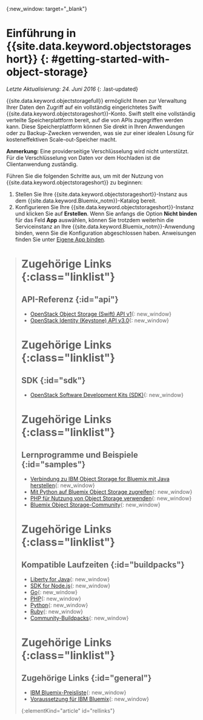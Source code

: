 {:new_window: target="_blank"}

# Einführung in {{site.data.keyword.objectstorageshort}}  {: #getting-started-with-object-storage} 

*Letzte Aktualisierung: 24. Juni 2016*
{: .last-updated}

{{site.data.keyword.objectstoragefull}} ermöglicht Ihnen zur Verwaltung Ihrer Daten den Zugriff auf ein vollständig eingerichtetes Swift {{site.data.keyword.objectstorageshort}}-Konto. Swift stellt eine vollständig verteilte Speicherplattform bereit, auf die von APIs zugegriffen werden kann. Diese Speicherplattform können Sie direkt in Ihren Anwendungen oder zu Backup-Zwecken verwenden, was sie zur einer idealen Lösung für kosteneffektiven Scale-out-Speicher macht.

**Anmerkung:** Eine providerseitige Verschlüsselung wird nicht unterstützt. Für die Verschlüsselung von Daten vor dem Hochladen ist die Clientanwendung zuständig.


Führen Sie die folgenden Schritte aus, um mit der Nutzung von {{site.data.keyword.objectstorageshort}} zu beginnen:

1.	Stellen Sie Ihre {{site.data.keyword.objectstorageshort}}-Instanz aus dem {{site.data.keyword.Bluemix_notm}}-Katalog bereit.
2.	Konfigurieren Sie Ihre {{site.data.keyword.objectstorageshort}}-Instanz und klicken Sie auf **Erstellen**. Wenn Sie anfangs die Option **Nicht binden** für das Feld **App** auswählen, können Sie trotzdem weiterhin die Serviceinstanz an Ihre {{site.data.keyword.Bluemix_notm}}-Anwendung binden, wenn Sie die Konfiguration abgeschlossen haben. Anweisungen finden Sie unter [Eigene App binden](https://console.ng.bluemix.net/docs/services/ObjectStorage/objectstorge_usingobjectstorage.html#using-object-storage-from-bluemix-app).


># Zugehörige Links {:class="linklist"}
>## API-Referenz {:id="api"}
>* [OpenStack Object Storage (Swift) API v1](http://developer.openstack.org/api-ref-objectstorage-v1.html){: new_window}
>* [OpenStack Identity (Keystone) API v3.0](http://developer.openstack.org/api-ref-identity-v3.html){: new_window}
>
># Zugehörige Links {:class="linklist"}
>## SDK {:id="sdk"}
>* [OpenStack Software Development Kits (SDK)](https://wiki.openstack.org/wiki/SDKs){: new_window}
>
># Zugehörige Links {:class="linklist"}
>## Lernprogramme und Beispiele {:id="samples"}
>* [Verbindung zu IBM Object Storage for Bluemix mit Java herstellen](https://developer.ibm.com/recipes/tutorials/connecting-to-ibm-object-storage-for-bluemix-with-java/){: new_window}
>* [Mit Python auf Bluemix Object Storage zugreifen](https://developer.ibm.com/recipes/tutorials/use-python-to-access-your-bluemix-object-storage/){: new_window}
>* [PHP für Nutzung von Object Storage verwenden](https://developer.ibm.com/recipes/tutorials/use-php-to-leverage-object-storage-for-bluemix/){: new_window}
>* [Bluemix Object Storage-Community](https://www.ibm.com/developerworks/community/groups/service/html/communityoverview?communityUuid=1b48459f-4091-43cb-bca4-37863606d989){: new_window}
>
># Zugehörige Links {:class="linklist"}
>## Kompatible Laufzeiten {:id="buildpacks"}
>* [Liberty for Java](https://www.ng.bluemix.net/docs/runtimes/liberty/index.html){: new_window}
>* [SDK for Node.js](https://www.ng.bluemix.net/docs/runtimes/nodejs/index.html){: new_window}
>* [Go](https://www.ng.bluemix.net/docs/runtimes/go/index.html){: new_window}
>* [PHP](https://www.ng.bluemix.net/docs/runtimes/php/index.html){: new_window}
>* [Python](https://www.ng.bluemix.net/docs/runtimes/python/index.html){: new_window}
>* [Ruby](https://www.ng.bluemix.net/docs/runtimes/ruby/index.html){: new_window}
>* [Community-Buildpacks](https://www.ng.bluemix.net/docs/starters/byob.html){: new_window}
>
># Zugehörige Links {:class="linklist"}
>## Zugehörige Links {:id="general"}
>* [IBM Bluemix-Preisliste](https://www.ng.bluemix.net/#/pricing){: new_window}
>* [Voraussetzung für IBM Bluemix](https://developer.ibm.com/bluemix/support/#prereqs){: new_window}
>
>{:elementKind="article" id="rellinks"}
